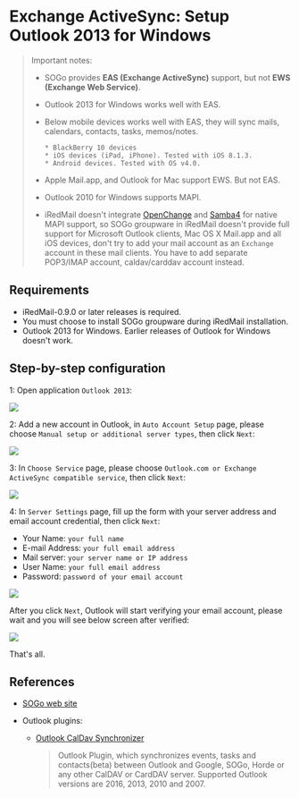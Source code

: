 # Exchange ActiveSync: Setup Outlook 2013 for Windows

> Important notes:
>
> * SOGo provides __EAS (Exchange ActiveSync)__ support, but not __EWS
>   (Exchange Web Service)__.
>
> * Outlook 2013 for Windows works well with EAS.
>
> * Below mobile devices works well with EAS, they will sync mails, calendars,
>   contacts, tasks, memos/notes.
>
>       * BlackBerry 10 devices
>       * iOS devices (iPad, iPhone). Tested with iOS 8.1.3.
>       * Android devices. Tested with OS v4.0.
>
> * Apple Mail.app, and Outlook for Mac support EWS. But not EAS.
> * Outlook 2010 for Windows supports MAPI.
> * iRedMail doesn't integrate [OpenChange](http://www.openchange.org) and
>   [Samba4](http://www.samba.org) for native MAPI support, so SOGo groupware
>   in iRedMail doesn't provide full support for Microsoft Outlook clients,
>   Mac OS X Mail.app and all iOS devices, don't try to add your mail account
>   as an `Exchange` account in these mail clients. You have to add separate
>   POP3/IMAP account, caldav/carddav account instead.

## Requirements

* iRedMail-0.9.0 or later releases is required.
* You must choose to install SOGo groupware during iRedMail installation.
* Outlook 2013 for Windows. Earlier releases of Outlook for Windows doesn't work.

## Step-by-step configuration

1: Open application `Outlook 2013`:

![](./images/sogo/outlook.2013.app.png)

2: Add a new account in Outlook, in `Auto Account Setup` page, please choose `Manual setup
   or additional server types`, then click `Next`:

![](./images/sogo/outlook.add.account.png)

3: In `Choose Service` page, please choose `Outlook.com or Exchange ActiveSync
   compatible service`, then click `Next`:

![](./images/sogo/outlook.choose.service.png)

4: In `Server Settings` page, fill up the form with your server address and
   email account credential, then click `Next`:

* Your Name: `your full name`
* E-mail Address: `your full email address`
* Mail server: `your server name or IP address`
* User Name: `your full email address`
* Password: `password of your email account`

![](./images/sogo/outlook.server.settings.png)

After you click `Next`, Outlook will start verifying your email account, please
wait and you will see below screen after verified:

![](./images/sogo/outlook.test.account.settings.png)

That's all.

## References

* [SOGo web site](http://sogo.nu)
* Outlook plugins:

    * [Outlook CalDav Synchronizer](https://github.com/aluxnimm/outlookcaldavsynchronizer)

        > Outlook Plugin, which synchronizes events, tasks and contacts(beta) between Outlook and Google, SOGo, Horde or any other CalDAV or CardDAV server. Supported Outlook versions are 2016, 2013, 2010 and 2007.
